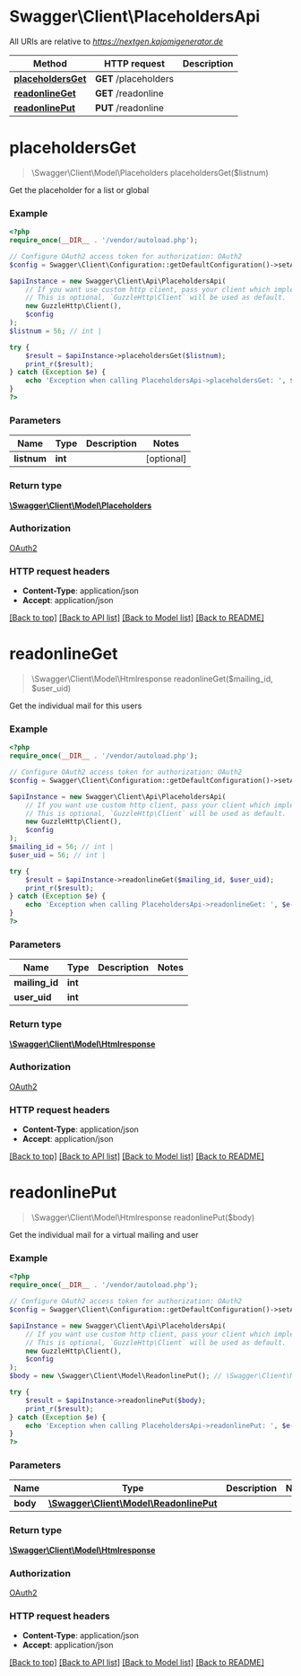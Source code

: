 # Swagger\Client\PlaceholdersApi

All URIs are relative to *https://nextgen.kajomigenerator.de*

Method | HTTP request | Description
------------- | ------------- | -------------
[**placeholdersGet**](PlaceholdersApi.md#placeholdersGet) | **GET** /placeholders | 
[**readonlineGet**](PlaceholdersApi.md#readonlineGet) | **GET** /readonline | 
[**readonlinePut**](PlaceholdersApi.md#readonlinePut) | **PUT** /readonline | 


# **placeholdersGet**
> \Swagger\Client\Model\Placeholders placeholdersGet($listnum)



Get the placeholder for a list or global

### Example
```php
<?php
require_once(__DIR__ . '/vendor/autoload.php');

// Configure OAuth2 access token for authorization: OAuth2
$config = Swagger\Client\Configuration::getDefaultConfiguration()->setAccessToken('YOUR_ACCESS_TOKEN');

$apiInstance = new Swagger\Client\Api\PlaceholdersApi(
    // If you want use custom http client, pass your client which implements `GuzzleHttp\ClientInterface`.
    // This is optional, `GuzzleHttp\Client` will be used as default.
    new GuzzleHttp\Client(),
    $config
);
$listnum = 56; // int | 

try {
    $result = $apiInstance->placeholdersGet($listnum);
    print_r($result);
} catch (Exception $e) {
    echo 'Exception when calling PlaceholdersApi->placeholdersGet: ', $e->getMessage(), PHP_EOL;
}
?>
```

### Parameters

Name | Type | Description  | Notes
------------- | ------------- | ------------- | -------------
 **listnum** | **int**|  | [optional]

### Return type

[**\Swagger\Client\Model\Placeholders**](../Model/Placeholders.md)

### Authorization

[OAuth2](../../README.md#OAuth2)

### HTTP request headers

 - **Content-Type**: application/json
 - **Accept**: application/json

[[Back to top]](#) [[Back to API list]](../../README.md#documentation-for-api-endpoints) [[Back to Model list]](../../README.md#documentation-for-models) [[Back to README]](../../README.md)

# **readonlineGet**
> \Swagger\Client\Model\Htmlresponse readonlineGet($mailing_id, $user_uid)



Get the individual mail for this users

### Example
```php
<?php
require_once(__DIR__ . '/vendor/autoload.php');

// Configure OAuth2 access token for authorization: OAuth2
$config = Swagger\Client\Configuration::getDefaultConfiguration()->setAccessToken('YOUR_ACCESS_TOKEN');

$apiInstance = new Swagger\Client\Api\PlaceholdersApi(
    // If you want use custom http client, pass your client which implements `GuzzleHttp\ClientInterface`.
    // This is optional, `GuzzleHttp\Client` will be used as default.
    new GuzzleHttp\Client(),
    $config
);
$mailing_id = 56; // int | 
$user_uid = 56; // int | 

try {
    $result = $apiInstance->readonlineGet($mailing_id, $user_uid);
    print_r($result);
} catch (Exception $e) {
    echo 'Exception when calling PlaceholdersApi->readonlineGet: ', $e->getMessage(), PHP_EOL;
}
?>
```

### Parameters

Name | Type | Description  | Notes
------------- | ------------- | ------------- | -------------
 **mailing_id** | **int**|  |
 **user_uid** | **int**|  |

### Return type

[**\Swagger\Client\Model\Htmlresponse**](../Model/Htmlresponse.md)

### Authorization

[OAuth2](../../README.md#OAuth2)

### HTTP request headers

 - **Content-Type**: application/json
 - **Accept**: application/json

[[Back to top]](#) [[Back to API list]](../../README.md#documentation-for-api-endpoints) [[Back to Model list]](../../README.md#documentation-for-models) [[Back to README]](../../README.md)

# **readonlinePut**
> \Swagger\Client\Model\Htmlresponse readonlinePut($body)



Get the individual mail for a virtual mailing and user

### Example
```php
<?php
require_once(__DIR__ . '/vendor/autoload.php');

// Configure OAuth2 access token for authorization: OAuth2
$config = Swagger\Client\Configuration::getDefaultConfiguration()->setAccessToken('YOUR_ACCESS_TOKEN');

$apiInstance = new Swagger\Client\Api\PlaceholdersApi(
    // If you want use custom http client, pass your client which implements `GuzzleHttp\ClientInterface`.
    // This is optional, `GuzzleHttp\Client` will be used as default.
    new GuzzleHttp\Client(),
    $config
);
$body = new \Swagger\Client\Model\ReadonlinePut(); // \Swagger\Client\Model\ReadonlinePut | 

try {
    $result = $apiInstance->readonlinePut($body);
    print_r($result);
} catch (Exception $e) {
    echo 'Exception when calling PlaceholdersApi->readonlinePut: ', $e->getMessage(), PHP_EOL;
}
?>
```

### Parameters

Name | Type | Description  | Notes
------------- | ------------- | ------------- | -------------
 **body** | [**\Swagger\Client\Model\ReadonlinePut**](../Model/ReadonlinePut.md)|  |

### Return type

[**\Swagger\Client\Model\Htmlresponse**](../Model/Htmlresponse.md)

### Authorization

[OAuth2](../../README.md#OAuth2)

### HTTP request headers

 - **Content-Type**: application/json
 - **Accept**: application/json

[[Back to top]](#) [[Back to API list]](../../README.md#documentation-for-api-endpoints) [[Back to Model list]](../../README.md#documentation-for-models) [[Back to README]](../../README.md)

